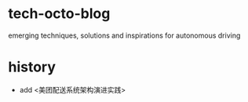 # tech-octo-blog
emerging techniques, solutions and inspirations for autonomous driving

# history
- add <美团配送系统架构演进实践>
